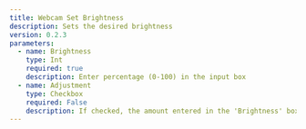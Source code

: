 ```yaml
---
title: Webcam Set Brightness
description: Sets the desired brightness
version: 0.2.3
parameters:
  - name: Brightness
    type: Int
    required: true
    description: Enter percentage (0-100) in the input box
  - name: Adjustment
    type: Checkbox
    required: False
    description: If checked, the amount entered in the 'Brightness' box will be added to the current setting
---
```

